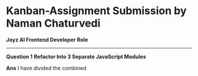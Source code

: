 # Kanban-Assignment Submission by Naman Chaturvedi
**Joyz AI Frontend Developer Role**

---

**Question 1**
**Refactor Into 3 Separate JavaScript Modules**


**Ans** I have divided the combined <script> tag from the base HTML to-do.html into 4 main javascript files in the root folder.
- storage.js:- This file contains the logic for data storage, i.e. the tasks are stored in localStorage with unique IDs. For this I used the Universally Unique Identifier (UUID for short) which generates a unique string for the task, which helps storing it under the JSON data in the tasks key in local Storage. For the fallback I used, the current Date, which in combination with UUID, provides the data for the column. Kindly check the screenshots below for reference:-

![Tasks Storage locally](/images/Screenshot3.png)
![Tasks Storage locally](/images/Screenshot2.png)

- render.js :- This is the DOM handling component which creates the elements, sorts tasks by priority and reorders without re-rendering the entire page. To avoid re-renders, renderNow function compares the desired structure of sorted tasks with the current DOM and DOM changes are made. The file ensures that only the missing tasks are created, for existing they are updated or kept same, and outdated tasks are removed. This keeps the page responsive and avoids re-renders on drag and drop or create/delete.

- dragdrop.js :- This script controls the drag and drop interactions between the three columns and updates the task status in the localStorage tasks key.
- main.js :- This is the main script connected to the to-do HTML file. This combines the other three and wires everything together, loads storage with the tasks, sets up event listeners and handles the form submission that goes to the To-Do Section.

---

**Question 2**
**Bug Fixing**

**Ans** 
- Bug 1 had the issue where the task lost the ID when it was dragged from one section to another.
For this, I fixed this by making every task element store its dataset Id in render.js. Now the ID is always preserved whenever the task is moved from one section to another.

- Bug 2 had the issue that wrong task was deleted because the IDs werent unique. As I mentioned above, I used the UUID for generating a unique string for every task which is stored with the task and the Date created as a fallback. So, when a task is deleted, the unique ID is deleted and no duplicate ID is present, this helps in deleting the correct one only.

---

**Question 3**
**Task Priority Feature and New Features**

**Ans** The HTML form did not have a priority select when it was provided. I added the select tag for priority in the form, with the options to select from the Low, Medium or High.
This helps in identifying the priority. For new features, I have a few ideas:-

- The reordering of the tasks in the same column is missing, can be added.</n>
- A due date for every task can be added.
- Google OAuth or Database with a proper backend to allow users to login and manage the tasks individually.
For organizations, the asignees and the assigned can be segregated with a DB like PostgreSQL or MongoDB (MongoDB since the Data is a JSON), similar to what Trello or JIRA do, if this is for production and will be used by the company's internal management.

![Priority Select](/images/Screenshot1.png)

